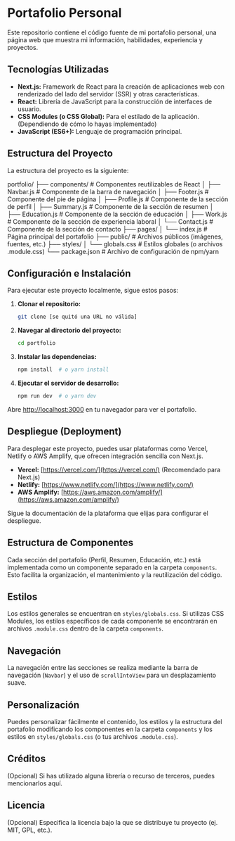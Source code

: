 # Portafolio Personal

Este repositorio contiene el código fuente de mi portafolio personal, una página web que muestra mi información, habilidades, experiencia y proyectos.

## Tecnologías Utilizadas

*   **Next.js:** Framework de React para la creación de aplicaciones web con renderizado del lado del servidor (SSR) y otras características.
*   **React:** Librería de JavaScript para la construcción de interfaces de usuario.
*   **CSS Modules (o CSS Global):** Para el estilado de la aplicación. (Dependiendo de cómo lo hayas implementado)
*   **JavaScript (ES6+):** Lenguaje de programación principal.

## Estructura del Proyecto

La estructura del proyecto es la siguiente:

portfolio/
├── components/         # Componentes reutilizables de React
│   ├── Navbar.js       # Componente de la barra de navegación
│   ├── Footer.js       # Componente del pie de página
│   ├── Profile.js      # Componente de la sección de perfil
│   ├── Summary.js      # Componente de la sección de resumen
│   ├── Education.js    # Componente de la sección de educación
│   ├── Work.js         # Componente de la sección de experiencia laboral
│   └── Contact.js      # Componente de la sección de contacto
├── pages/
│   └── index.js        # Página principal del portafolio
├── public/           # Archivos públicos (imágenes, fuentes, etc.)
├── styles/
│   └── globals.css     # Estilos globales (o archivos .module.css)
└── package.json        # Archivo de configuración de npm/yarn

## Configuración e Instalación

Para ejecutar este proyecto localmente, sigue estos pasos:

1.  **Clonar el repositorio:**

    ```bash
    git clone [se quitó una URL no válida]
    ```

2.  **Navegar al directorio del proyecto:**

    ```bash
    cd portfolio
    ```

3.  **Instalar las dependencias:**

    ```bash
    npm install  # o yarn install
    ```

4.  **Ejecutar el servidor de desarrollo:**

    ```bash
    npm run dev  # o yarn dev
    ```

Abre [http://localhost:3000](http://localhost:3000) en tu navegador para ver el portafolio.

## Despliegue (Deployment)

Para desplegar este proyecto, puedes usar plataformas como Vercel, Netlify o AWS Amplify, que ofrecen integración sencilla con Next.js.

*   **Vercel:** [https://vercel.com/](https://vercel.com/) (Recomendado para Next.js)
*   **Netlify:** [https://www.netlify.com/](https://www.netlify.com/)
*   **AWS Amplify:** [https://aws.amazon.com/amplify/](https://aws.amazon.com/amplify/)

Sigue la documentación de la plataforma que elijas para configurar el despliegue.

## Estructura de Componentes

Cada sección del portafolio (Perfil, Resumen, Educación, etc.) está implementada como un componente separado en la carpeta `components`. Esto facilita la organización, el mantenimiento y la reutilización del código.

## Estilos

Los estilos generales se encuentran en `styles/globals.css`. Si utilizas CSS Modules, los estilos específicos de cada componente se encontrarán en archivos `.module.css` dentro de la carpeta `components`.

## Navegación

La navegación entre las secciones se realiza mediante la barra de navegación (`Navbar`) y el uso de `scrollIntoView` para un desplazamiento suave.

## Personalización

Puedes personalizar fácilmente el contenido, los estilos y la estructura del portafolio modificando los componentes en la carpeta `components` y los estilos en `styles/globals.css` (o tus archivos `.module.css`).

## Créditos

(Opcional) Si has utilizado alguna librería o recurso de terceros, puedes mencionarlos aquí.

## Licencia

(Opcional) Especifica la licencia bajo la que se distribuye tu proyecto (ej. MIT, GPL, etc.).
